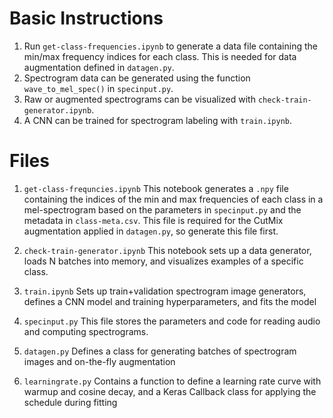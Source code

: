 # Basic Instructions
1. Run `get-class-frequencies.ipynb` to generate a data file containing the min/max frequency indices for each class. This is needed for data augmentation defined in `datagen.py`.
2. Spectrogram data can be generated using the function `wave_to_mel_spec()` in `specinput.py`.
3. Raw or augmented spectrograms can be visualized with `check-train-generator.ipynb`.
4. A CNN can be trained for spectrogram labeling with `train.ipynb`.

# Files
1. `get-class-frequncies.ipynb`
This notebook generates a `.npy` file containing the indices of the min and max frequencies of each class in a mel-spectrogram based on the parameters in `specinput.py` and the metadata in `class-meta.csv`. This file is required for the CutMix augmentation applied in `datagen.py`, so generate this file first. 

2. `check-train-generator.ipynb`
This notebook sets up a data generator, loads N batches into memory, and visualizes examples of a specific class.

3. `train.ipynb`
Sets up train+validation spectrogram image generators, defines a CNN model and training hyperparameters, and fits the model

4. `specinput.py`
This file stores the parameters and code for reading audio and computing spectrograms.

5. `datagen.py`
Defines a class for generating batches of spectrogram images and on-the-fly augmentation

6. `learningrate.py`
Contains a function to define a learning rate curve with warmup and cosine decay, and a Keras Callback class for applying the schedule during fitting

